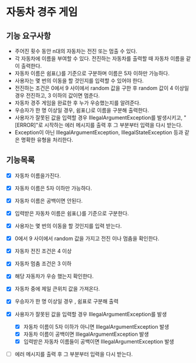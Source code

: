 # 자동차 경주 게임

## 기능 요구사항
- 주어진 횟수 동안 n대의 자동차는 전진 또는 멈출 수 있다.
- 각 자동차에 이름을 부여할 수 있다. 전진하는 자동차를 출력할 때 자동차 이름을 같이 출력한다.
- 자동차 이름은 쉼표(,)를 기준으로 구분하며 이름은 5자 이하만 가능하다.
- 사용자는 몇 번의 이동을 할 것인지를 입력할 수 있어야 한다.
- 전진하는 조건은 0에서 9 사이에서 random 값을 구한 후 random 값이 4 이상일 경우 전진하고, 3 이하의 값이면 멈춘다.
- 자동차 경주 게임을 완료한 후 누가 우승했는지를 알려준다.
- 우승자가 한 명 이상일 경우, 쉼표(,)로 이름을 구분해 출력한다.
- 사용자가 잘못된 값을 입력할 경우 IllegalArgumentException를 발생시키고, "[ERROR]"로 시작하는 에러 메시지를 출력 후 그 부분부터 입력을 다시 받는다.
- Exception이 아닌 IllegalArgumentException, IllegalStateException 등과 같은 명확한 유형을 처리한다.


## 기능목록
- [x] 자동차 이름을가진다.
- [x] 자동차 이름은 5자 이하만 가능하다.
- [x] 자동차 이름은 공백이면 안된다.
- [x] 입력받은 자동차 이름은 쉼표(,)를 기준으로 구분한다.
- [x] 사용자는 몇 번의 이동을 할 것인지를 입력 받는다.
- [x] 0에서 9 사이에서 random 값을 가지고 전진 이나 멈춤을 확인한다.
- [x] 자동차 전진 조건은 4 이상
- [x] 자동차 멈춤 조건은 3 이하
- [x] 해당 자동차가 우승 했는지 확인한다.
- [x] 자동차 중에 제일 큰위치 값을 가져온다.
- [x] 우승자가 한 명 이상일 경우 , 쉼표로 구분해 출력
- [x] 사용자가 잘못된 값을 입력할 경우 IllegalArgumentException를 발생
  - [x] 자동차 이름이 5자 이하가 아니면 IllegalArgumentException 발생
  - [x] 자동차 이름이 공백이면 IllegalArgumentException 발생
  - [x] 입력받은 자동차 이름들이 공백이면 IllegalArgumentException 발생
- [ ] 에러 메시지를 출력 후 그 부분부터 입력을 다시 받는다.




